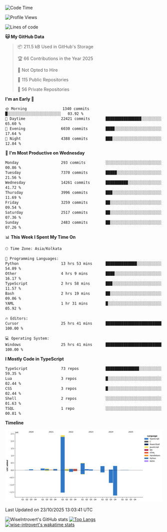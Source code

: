 <!--START_SECTION:waka-->
![Code Time](http://img.shields.io/badge/Code%20Time-4%2C416%20hrs%2048%20mins-blue)

![Profile Views](http://img.shields.io/badge/Profile%20Views-0-blue)

![Lines of code](https://img.shields.io/badge/From%20Hello%20World%20I%27ve%20Written-4.3%20million%20lines%20of%20code-blue)

**🐱 My GitHub Data** 

> 📦 211.5 kB Used in GitHub's Storage 
 > 
> 🏆 66 Contributions in the Year 2025
 > 
> 🚫 Not Opted to Hire
 > 
> 📜 115 Public Repositories 
 > 
> 🔑 56 Private Repositories 
 > 
**I'm an Early 🐤** 

```text
🌞 Morning                1340 commits        █░░░░░░░░░░░░░░░░░░░░░░░░   03.92 % 
🌆 Daytime                22421 commits       ████████████████░░░░░░░░░   65.60 % 
🌃 Evening                6030 commits        ████░░░░░░░░░░░░░░░░░░░░░   17.64 % 
🌙 Night                  4388 commits        ███░░░░░░░░░░░░░░░░░░░░░░   12.84 % 
```
📅 **I'm Most Productive on Wednesday** 

```text
Monday                   293 commits         ░░░░░░░░░░░░░░░░░░░░░░░░░   00.86 % 
Tuesday                  7370 commits        █████░░░░░░░░░░░░░░░░░░░░   21.56 % 
Wednesday                14261 commits       ██████████░░░░░░░░░░░░░░░   41.72 % 
Thursday                 3996 commits        ███░░░░░░░░░░░░░░░░░░░░░░   11.69 % 
Friday                   3259 commits        ██░░░░░░░░░░░░░░░░░░░░░░░   09.54 % 
Saturday                 2517 commits        ██░░░░░░░░░░░░░░░░░░░░░░░   07.36 % 
Sunday                   2483 commits        ██░░░░░░░░░░░░░░░░░░░░░░░   07.26 % 
```


📊 **This Week I Spent My Time On** 

```text
🕑︎ Time Zone: Asia/Kolkata

💬 Programming Languages: 
Python                   13 hrs 53 mins      ██████████████░░░░░░░░░░░   54.09 % 
Other                    4 hrs 9 mins        ████░░░░░░░░░░░░░░░░░░░░░   16.17 % 
TypeScript               2 hrs 58 mins       ███░░░░░░░░░░░░░░░░░░░░░░   11.57 % 
Bash                     2 hrs 19 mins       ██░░░░░░░░░░░░░░░░░░░░░░░   09.06 % 
YAML                     1 hr 31 mins        █░░░░░░░░░░░░░░░░░░░░░░░░   05.92 % 

🔥 Editors: 
Cursor                   25 hrs 41 mins      █████████████████████████   100.00 % 

💻 Operating System: 
Windows                  25 hrs 41 mins      █████████████████████████   100.00 % 
```

**I Mostly Code in TypeScript** 

```text
TypeScript               73 repos            ███████████████░░░░░░░░░░   59.35 % 
Lua                      3 repos             █░░░░░░░░░░░░░░░░░░░░░░░░   02.44 % 
CSS                      3 repos             █░░░░░░░░░░░░░░░░░░░░░░░░   02.44 % 
Shell                    2 repos             ░░░░░░░░░░░░░░░░░░░░░░░░░   01.63 % 
TSQL                     1 repo              ░░░░░░░░░░░░░░░░░░░░░░░░░   00.81 % 
```



**Timeline**

![Lines of Code chart](https://raw.githubusercontent.com/wise-introvert/wise-introvert/master/assets/bar_graph.png)


 Last Updated on 23/10/2025 13:03:41 UTC
<!--END_SECTION:waka-->

![WiseIntrovert's GitHub stats](https://github-readme-stats.vercel.app/api?username=wise-introvert&count_private=true&show_icons=true)
[![Top Langs](https://github-readme-stats.vercel.app/api/top-langs/?username=wise-introvert&langs_count=10)](https://github.com/anuraghazra/github-readme-stats)
[![wise-introvert's wakatime stats](https://github-readme-stats.vercel.app/api/wakatime?username=wiseintrovert)](https://github.com/anuraghazra/github-readme-stats)

